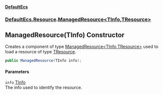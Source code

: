 #### [DefaultEcs](./index.md 'index')
### [DefaultEcs.Resource](./DefaultEcs-Resource.md 'DefaultEcs.Resource').[ManagedResource&lt;TInfo,TResource&gt;](./DefaultEcs-Resource-ManagedResource-TInfo_TResource-.md 'DefaultEcs.Resource.ManagedResource&lt;TInfo,TResource&gt;')
## ManagedResource(TInfo) Constructor
Creates a component of type [ManagedResource&lt;TInfo,TResource&gt;](./DefaultEcs-Resource-ManagedResource-TInfo_TResource-.md 'DefaultEcs.Resource.ManagedResource&lt;TInfo,TResource&gt;') used to load a resource of type [TResource](./DefaultEcs-Resource-ManagedResource-TInfo_TResource-.md#DefaultEcs-Resource-ManagedResource-TInfo_TResource--TResource 'DefaultEcs.Resource.ManagedResource&lt;TInfo,TResource&gt;.TResource').  
```csharp
public ManagedResource(TInfo info);
```
#### Parameters
<a name='DefaultEcs-Resource-ManagedResource-TInfo_TResource--ManagedResource(TInfo)-info'></a>
`info` [TInfo](./DefaultEcs-Resource-ManagedResource-TInfo_TResource-.md#DefaultEcs-Resource-ManagedResource-TInfo_TResource--TInfo 'DefaultEcs.Resource.ManagedResource&lt;TInfo,TResource&gt;.TInfo')  
The info used to identify the resource.  
  
